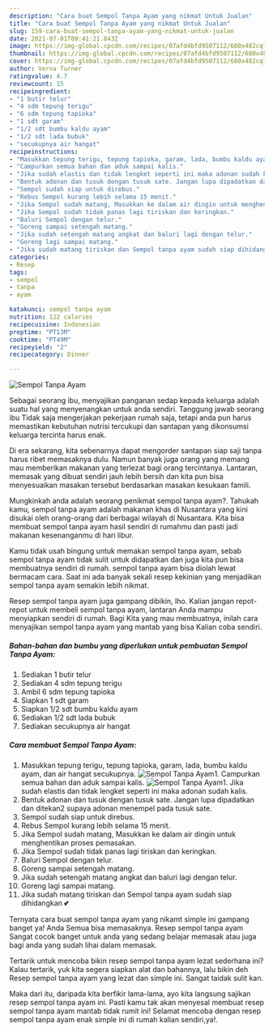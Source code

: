 ```yaml
---
description: "Cara buat Sempol Tanpa Ayam yang nikmat Untuk Jualan"
title: "Cara buat Sempol Tanpa Ayam yang nikmat Untuk Jualan"
slug: 159-cara-buat-sempol-tanpa-ayam-yang-nikmat-untuk-jualan
date: 2021-07-01T09:41:21.843Z
image: https://img-global.cpcdn.com/recipes/07afd4bfd9507112/680x482cq70/sempol-tanpa-ayam-foto-resep-utama.jpg
thumbnail: https://img-global.cpcdn.com/recipes/07afd4bfd9507112/680x482cq70/sempol-tanpa-ayam-foto-resep-utama.jpg
cover: https://img-global.cpcdn.com/recipes/07afd4bfd9507112/680x482cq70/sempol-tanpa-ayam-foto-resep-utama.jpg
author: Verna Turner
ratingvalue: 4.7
reviewcount: 15
recipeingredient:
- "1 butir telur"
- "4 sdm tepung terigu"
- "6 sdm tepung tapioka"
- "1 sdt garam"
- "1/2 sdt bumbu kaldu ayam"
- "1/2 sdt lada bubuk"
- "secukupnya air hangat"
recipeinstructions:
- "Masukkan tepung terigu, tepung tapioka, garam, lada, bumbu kaldu ayam, dan air hangat secukupnya."
- "Campurkan semua bahan dan aduk sampai kalis."
- "Jika sudah elastis dan tidak lengket seperti ini maka adonan sudah kalis."
- "Bentuk adonan dan tusuk dengan tusuk sate. Jangan lupa dipadatkan dan ditekan2 supaya adonan menempel pada tusuk sate."
- "Sempol sudah siap untuk direbus."
- "Rebus Sempol kurang lebih selama 15 menit."
- "Jika Sempol sudah matang, Masukkan ke dalam air dingin untuk menghentikan proses pemasakan."
- "Jika Sempol sudah tidak panas lagi tiriskan dan keringkan."
- "Baluri Sempol dengan telur."
- "Goreng sampai setengah matang."
- "Jika sudah setengah matang angkat dan baluri lagi dengan telur."
- "Goreng lagi sampai matang."
- "Jika sudah matang tiriskan dan Sempol tanpa ayam sudah siap dihidangkan 💕"
categories:
- Resep
tags:
- sempol
- tanpa
- ayam

katakunci: sempol tanpa ayam 
nutrition: 122 calories
recipecuisine: Indonesian
preptime: "PT13M"
cooktime: "PT49M"
recipeyield: "2"
recipecategory: Dinner

---
```



![Sempol Tanpa Ayam](https://img-global.cpcdn.com/recipes/07afd4bfd9507112/680x482cq70/sempol-tanpa-ayam-foto-resep-utama.jpg)

Sebagai seorang ibu, menyajikan panganan sedap kepada keluarga adalah suatu hal yang menyenangkan untuk anda sendiri. Tanggung jawab seorang ibu Tidak saja mengerjakan pekerjaan rumah saja, tetapi anda pun harus memastikan kebutuhan nutrisi tercukupi dan santapan yang dikonsumsi keluarga tercinta harus enak.

Di era  sekarang, kita sebenarnya dapat mengorder santapan siap saji tanpa harus ribet memasaknya dulu. Namun banyak juga orang yang memang mau memberikan makanan yang terlezat bagi orang tercintanya. Lantaran, memasak yang dibuat sendiri jauh lebih bersih dan kita pun bisa menyesuaikan masakan tersebut berdasarkan masakan kesukaan famili. 



Mungkinkah anda adalah seorang penikmat sempol tanpa ayam?. Tahukah kamu, sempol tanpa ayam adalah makanan khas di Nusantara yang kini disukai oleh orang-orang dari berbagai wilayah di Nusantara. Kita bisa membuat sempol tanpa ayam hasil sendiri di rumahmu dan pasti jadi makanan kesenanganmu di hari libur.

Kamu tidak usah bingung untuk memakan sempol tanpa ayam, sebab sempol tanpa ayam tidak sulit untuk didapatkan dan juga kita pun bisa membuatnya sendiri di rumah. sempol tanpa ayam bisa diolah lewat bermacam cara. Saat ini ada banyak sekali resep kekinian yang menjadikan sempol tanpa ayam semakin lebih nikmat.

Resep sempol tanpa ayam juga gampang dibikin, lho. Kalian jangan repot-repot untuk membeli sempol tanpa ayam, lantaran Anda mampu menyiapkan sendiri di rumah. Bagi Kita yang mau membuatnya, inilah cara menyajikan sempol tanpa ayam yang mantab yang bisa Kalian coba sendiri.

<!--inarticleads1-->

##### Bahan-bahan dan bumbu yang diperlukan untuk pembuatan Sempol Tanpa Ayam:

1. Sediakan 1 butir telur
1. Sediakan 4 sdm tepung terigu
1. Ambil 6 sdm tepung tapioka
1. Siapkan 1 sdt garam
1. Siapkan 1/2 sdt bumbu kaldu ayam
1. Sediakan 1/2 sdt lada bubuk
1. Sediakan secukupnya air hangat




<!--inarticleads2-->

##### Cara membuat Sempol Tanpa Ayam:

1. Masukkan tepung terigu, tepung tapioka, garam, lada, bumbu kaldu ayam, dan air hangat secukupnya.
<img src="https://img-global.cpcdn.com/steps/acd3a5cdbcc03bf9/160x128cq70/sempol-tanpa-ayam-langkah-memasak-1-foto.jpg" alt="Sempol Tanpa Ayam">1. Campurkan semua bahan dan aduk sampai kalis.
<img src="https://img-global.cpcdn.com/steps/01ddf09adc7159ab/160x128cq70/sempol-tanpa-ayam-langkah-memasak-2-foto.jpg" alt="Sempol Tanpa Ayam">1. Jika sudah elastis dan tidak lengket seperti ini maka adonan sudah kalis.
1. Bentuk adonan dan tusuk dengan tusuk sate. Jangan lupa dipadatkan dan ditekan2 supaya adonan menempel pada tusuk sate.
1. Sempol sudah siap untuk direbus.
1. Rebus Sempol kurang lebih selama 15 menit.
1. Jika Sempol sudah matang, Masukkan ke dalam air dingin untuk menghentikan proses pemasakan.
1. Jika Sempol sudah tidak panas lagi tiriskan dan keringkan.
1. Baluri Sempol dengan telur.
1. Goreng sampai setengah matang.
1. Jika sudah setengah matang angkat dan baluri lagi dengan telur.
1. Goreng lagi sampai matang.
1. Jika sudah matang tiriskan dan Sempol tanpa ayam sudah siap dihidangkan 💕




Ternyata cara buat sempol tanpa ayam yang nikamt simple ini gampang banget ya! Anda Semua bisa memasaknya. Resep sempol tanpa ayam Sangat cocok banget untuk anda yang sedang belajar memasak atau juga bagi anda yang sudah lihai dalam memasak.

Tertarik untuk mencoba bikin resep sempol tanpa ayam lezat sederhana ini? Kalau tertarik, yuk kita segera siapkan alat dan bahannya, lalu bikin deh Resep sempol tanpa ayam yang lezat dan simple ini. Sangat taidak sulit kan. 

Maka dari itu, daripada kita berfikir lama-lama, ayo kita langsung sajikan resep sempol tanpa ayam ini. Pasti kamu tak akan menyesal membuat resep sempol tanpa ayam mantab tidak rumit ini! Selamat mencoba dengan resep sempol tanpa ayam enak simple ini di rumah kalian sendiri,ya!.

